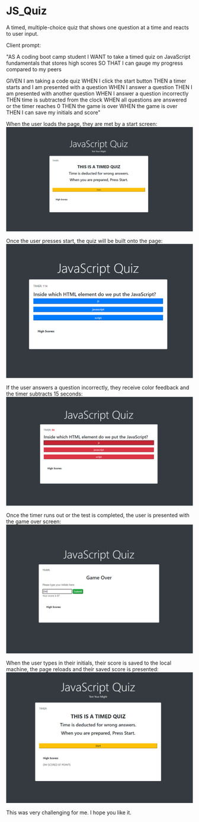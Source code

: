 # JS_Quiz
A timed, multiple-choice quiz that shows one question at a time and reacts to user input.

Client prompt:

"AS A coding boot camp student
I WANT to take a timed quiz on JavaScript fundamentals that stores high scores
SO THAT I can gauge my progress compared to my peers

GIVEN I am taking a code quiz
WHEN I click the start button
THEN a timer starts and I am presented with a question
WHEN I answer a question
THEN I am presented with another question
WHEN I answer a question incorrectly
THEN time is subtracted from the clock
WHEN all questions are answered or the timer reaches 0
THEN the game is over
WHEN the game is over
THEN I can save my initials and score"

When the user loads the page, they are met by a start screen:
![Start Screen](./assets/images/StartScreen.png)

Once the user presses start, the quiz will be built onto the page:
![Built Quiz](./assets/images/BuiltQuiz.png)

If the user answers a question incorrectly, they receive color feedback and the timer subtracts 15 seconds:
![Wrong Answer](./assets/images/WrongAnswer.png)

Once the timer runs out or the test is completed, the user is presented with the game over screen:
![Game Over](./assets/images/EndScreen.png)

When the user types in their initials, their score is saved to the local machine, the page reloads and their saved score is presented:
![Saved Score](./assets/images/HighScore.png)

This was very challenging for me. I hope you like it.